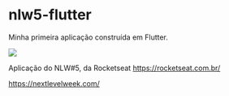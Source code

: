 # nlw5-flutter
Minha primeira aplicação construída em Flutter. 

<img src="https://www.figma.com/file/fMqKhwT9L5D3MVe4btRtG5/" />

Aplicação do NLW#5, da Rocketseat <https://rocketseat.com.br/>

https://nextlevelweek.com/
